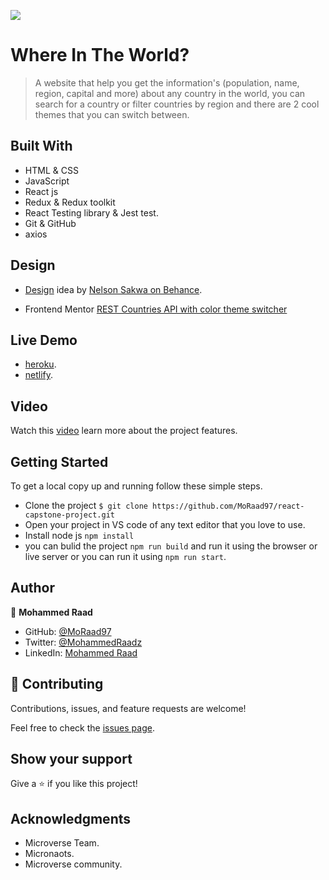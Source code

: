 ![](https://img.shields.io/badge/Microverse-blueviolet)

# Where In The World?

> A website that help you get the information's (population, name, region, capital and more) about any country in the world, you can search for a country or filter countries by region and there are 2 cool themes that you can switch between.


## Built With

- HTML & CSS
- JavaScript
- React js
- Redux & Redux toolkit
- React Testing library & Jest test.
- Git & GitHub
- axios


## Design

- [Design](https://www.behance.net/gallery/31579789/Ballhead-App-(Free-PSDs)) idea by [Nelson Sakwa on Behance](https://www.behance.net/sakwadesignstudio).

- Frontend Mentor [REST Countries API with color theme switcher](https://www.frontendmentor.io/challenges/rest-countries-api-with-color-theme-switcher-5cacc469fec04111f7b848ca)

## Live Demo

- [heroku](https://where-in-the-world-react.herokuapp.com/).
- [netlify](https://62eba0ab4644760442bdc44c--lovely-phoenix-26cb52.netlify.app/).

## Video
Watch this [video](https://www.loom.com/share/c01cba25331e4a86bcf7b8f8817e3772) learn more about the project features.

## Getting Started

To get a local copy up and running follow these simple steps.

- Clone the project `$ git clone https://github.com/MoRaad97/react-capstone-project.git`
- Open your project in VS code of any text editor that you love to use.
- Install node js `npm install`
- you can bulid the project `npm run build` and run it using the browser or live server or you can run it using `npm run start`.

## Author

👤 **Mohammed Raad**

- GitHub: [@MoRaad97](https://github.com/MoRaad97)
- Twitter: [@MohammedRaadz](https://twitter.com/MohammedRaadz)
- LinkedIn: [Mohammed Raad](linkedin.com/in/mohammed-raad-600176210)

## 🤝 Contributing

Contributions, issues, and feature requests are welcome!

Feel free to check the [issues page](../../issues/).

## Show your support

Give a ⭐️ if you like this project!

## Acknowledgments

- Microverse Team.
- Micronaots.
- Microverse community.
